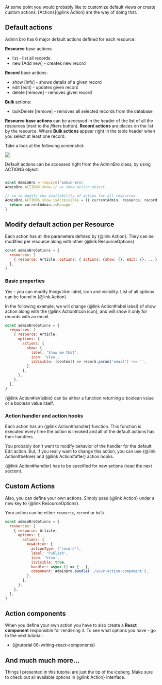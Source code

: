 At some point you would probably like to customize default views or create custom actions. [Actions]{@link Action} are the way of doing that.

## Default actions

Admin bro has 6 major default actions defined for each resource:

__Resource__ base actions:

* list - list all records
* new [Add new] - creates new record

__Record__ base actions:

* show [info] - shows details of a given record
* edit [edit] - updates given record
* delete [remove] - removes given record

__Bulk__ actions:

* bulkDelete [remove] - removes all selected records from the database

__Resource base actions__ can be accessed in the header of the list of all the resources (next to the _filters_ button). __Record actions__ are places on the list by the resource. Where __Bulk actions__ appear right in the table header when you select at least one record.

Take a look at the following screenshot:

<img src="./images/actions.png">

Default actions can be accessed right from the AdminBro class, by using ACTIONS object.

```javascript

const AdminBro = require('admin-bro)
AdminBro.ACTIONS.show // => show action object

// so to modify the availability of action for all resources
AdminBro.ACTIONS.show.isAccessible = ({ currentAdmin, resource, record }) => {
  return currentAdmin.isManager
}
```

## Modify default action per Resource

Each action has all the parameters defined by {@link Action}. They can be modified per resource along with other {@link ResourceOptions}

```javascript
const adminBroOptions = {
  resources: [
    { resource: Article, options: { actions: {show: {}, edit: {}, ...} } },
  ],
}
```

### Basic properties

Yes - you can modify things like: label, icon and visibility. List of all options can be found in {@link Action}

In the following example, we will change {@link Action#label label} of show action along with the {@link Action#icon icon}, and will show it only for records with an email.

```javascript
const adminBroOptions = {
  resources: [
    { resource: Article,
      options: {
        actions: {
          show: {
            label: 'Show me that',
            icon: 'View',
            isVisible: (context) => record.param('email') !== '',
          },
        },
      },
    },
  ],
}
```

{@link Action#isVisible} can be either a function returning a boolean value or a boolean value itself.

### Action handler and action hooks

Each action has an {@link Action#handler} function. This function is executed every time the action is invoked and all of the default actions has their handlers.

You probably don't want to modify behavior of the handler for the default Edit action. But, if you really want to change this action, you can use {@link Action#before} and {@link Action#after} action hooks.

{@link Action#handler} has to be specified for new actions (read the next section).

## Custom Actions

Also, you can define your own actions. Simply pass {@link Action} under a new key to {@link ResourceOptions}.

Your action can be either `resource`, `record` or `bulk`.

```javascript
const adminBroOptions = {
  resources: [
    { resource: Article,
      options: {
        actions: {
          newAction: {
            actionType: ['record'],
            label: 'Publish',
            icon: 'View',
            isVisible: true,
            handler: async () => {...},
            component: AdminBro.bundle('./your-action-component'),
          },
        },
      },
    },
  ],
}
```

## Action components

When you define your own action you have to also create a **React component** responsible
for rendering it. To see what options you have - go to the next tutorial:

- {@tutorial 06-writing-react-components}

## And much much more...

Things I presented in this tutorial are just the tip of the iceberg. Make sure to check out all available options in {@link Action} interface.

